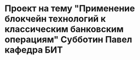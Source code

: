 # Проект на тему "Применение блокчейн технологий к классическим банковским операциям" Субботин Павел кафедра БИТ
